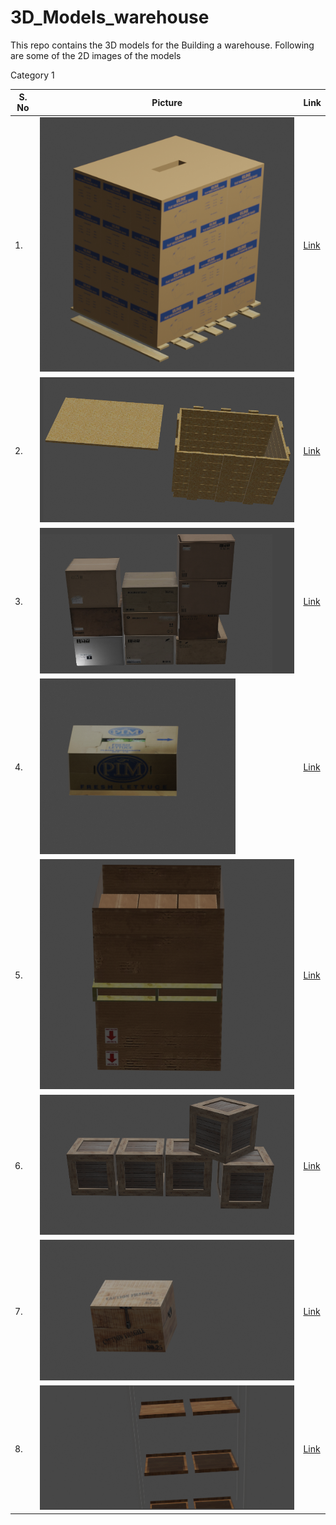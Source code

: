 # 3D_Models_warehouse

This repo contains the 3D models for the Building a warehouse. Following are some of the 2D images of the models

Category 1

| S. No  | Picture |Link|
| ------------- | ------------- |----|
| 1.  | ![alt text](./BoxModels/model1/model1_img.png)  |<a href="https://github.com/AnuragSahu/3D_Models_warehouse/tree/master/BoxModels/model1"> Link </a>|
| 2.  | ![alt text](./BoxModels/model2/model_img.png)  |<a href="https://github.com/AnuragSahu/3D_Models_warehouse/tree/master/BoxModels/model2"> Link </a>|
| 3.  | ![alt text](./BoxModels/model3/model_img.png)  |<a href="https://github.com/AnuragSahu/3D_Models_warehouse/tree/master/BoxModels/model3"> Link </a>|
| 4.  | ![alt text](./BoxModels/model4/model_img.png)  |<a href="https://github.com/AnuragSahu/3D_Models_warehouse/tree/master/BoxModels/model4"> Link </a>|
| 5.  | ![alt text](./BoxModels/model5/model_img.png)  |<a href="https://github.com/AnuragSahu/3D_Models_warehouse/tree/master/BoxModels/model5"> Link </a>|
| 6.  | ![alt text](./BoxModels/model6/model_img.png)  |<a href="https://github.com/AnuragSahu/3D_Models_warehouse/tree/master/BoxModels/model6"> Link </a>|
| 7.  | ![alt text](./BoxModels/model7/model_img.png)  |<a href="https://github.com/AnuragSahu/3D_Models_warehouse/tree/master/BoxModels/model7"> Link </a>|
| 8.  | ![alt text](./BoxModels/model8/model_img.png)  |<a href="https://github.com/AnuragSahu/3D_Models_warehouse/tree/master/BoxModels/model8"> Link </a>|
